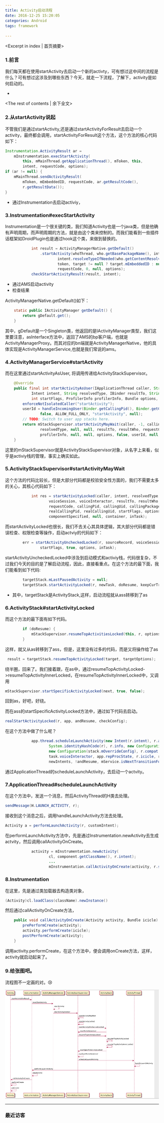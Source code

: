 ```yaml
---
title: Activity启动流程
date: 2016-12-25 15:20:05
categories: Android
tags: framework

---
```

<Excerpt in index | 首页摘要>
### 1.前言

我们每天都在使用startActivity去启动一个新的activty，可有想过这中间的流程是什么？可有想过这涉及到哪些东西？今天，就走一下流程，了解下，activity是如何启动的。


+ <!-- more -->
<The rest of contents | 余下全文>

### 2.从startActivity说起

不管我们是通过startActivity,还是通过startActivityForResult去启动一个activity，最终都会调用，startActivityForResult这个方法，这个方法的核心代码如下：

```java
Instrumentation.ActivityResult ar =
    mInstrumentation.execStartActivity(
        this, mMainThread.getApplicationThread(), mToken, this,
        intent, requestCode, options);
if (ar != null) {
    mMainThread.sendActivityResult(
        mToken, mEmbeddedID, requestCode, ar.getResultCode(),
        r.getResultData());
}
```

* 通过Instrumentation去启动activiy，

### 3.Instrumentation#execStartActivity

Instrumentation是一个很关键的类，我们知道Activity也是一个java类，但是他确有声明周期，而声明周期的方法，就是由这个类来控制的。而我们能看到一些插件话框架如DroidPlugin也是通过hook这个类，来做到替换的。

```java
            int result = ActivityManagerNative.getDefault()
                .startActivity(whoThread, who.getBasePackageName(), intent,
                        intent.resolveTypeIfNeeded(who.getContentResolver()),
                        token, target != null ? target.mEmbeddedID : null,
                        requestCode, 0, null, options);
            checkStartActivityResult(result, intent);
```

* 通过AMS启动activity
* 检查结果

ActivityManagerNative.getDefault()如下：

```java
    static public IActivityManager getDefault() {
        return gDefault.get();
    }
```

其中，gDefault是一个Singleton类，他返回的是IActivityManager类型，我们这里要注意，asInterface方法中，返回了AMS的bp客户端，也就是ActivityManagerProxy。而其对应的bn端就是ActivityManagerNative，他的具体实现是ActivityManagerService,也就是我们常说的ams。

### 4.ActivityManagerService#startActivity

而在这里通过startActivityAsUser, 将调用传递给ActivityStackSupervisor。

```java
    @Override
    public final int startActivityAsUser(IApplicationThread caller, String callingPackage,
            Intent intent, String resolvedType, IBinder resultTo, String resultWho, int requestCode,
            int startFlags, ProfilerInfo profilerInfo, Bundle options, int userId) {
        enforceNotIsolatedCaller("startActivity");
        userId = handleIncomingUser(Binder.getCallingPid(), Binder.getCallingUid(), userId,
                false, ALLOW_FULL_ONLY, "startActivity", null);
        // TODO: Switch to user app stacks here.
        return mStackSupervisor.startActivityMayWait(caller, -1, callingPackage, intent,
                resolvedType, null, null, resultTo, resultWho, requestCode, startFlags,
                profilerInfo, null, null, options, false, userId, null, null);
    }
```

这里的mStackSupervisor就是ActivityStackSupervisor对象，从名字上来看，似乎是activiy栈的管理，事实上确实如此。

### 5.ActivityStackSupervisor#startActivityMayWait

这个方法的代码比较长，但是大部分代码都是校验安全性方面的，我们不需要太多的关心，其核心代码如下：

```java
            int res = startActivityLocked(caller, intent, resolvedType, aInfo,
                    voiceSession, voiceInteractor, resultTo, resultWho,
                    requestCode, callingPid, callingUid, callingPackage,
                    realCallingPid, realCallingUid, startFlags, options, ignoreTargetSecurity,
                    componentSpecified, null, container, inTask);
```

而startActivityLocked也很长，我们不去关心其具体逻辑，其大部分代码都是错误检查、权限检查等操作，启动actviy的代码如下：

```java
        err = startActivityUncheckedLocked(r, sourceRecord, voiceSession, voiceInteractor,
                startFlags, true, options, inTask);
```

startActivityUncheckedLocked中涉及到启动模式和activiy栈，代码很复杂，不过我们今天的目的是了解启动流程，因此，直接看重点。在这个方法的最下面，我们能看到如下代码:

```java
        targetStack.mLastPausedActivity = null;
        targetStack.startActivityLocked(r, newTask, doResume, keepCurTransition, options);
```

* 其中，targetStack是ActivityStack,这样，启动流程就从ass转移到了as

### 6.ActivityStack#startActivityLocked

而这个方法的最下面有如下代码。

```java
        if (doResume) {
            mStackSupervisor.resumeTopActivitiesLocked(this, r, options);
        }
```

这样，就又从as转移到了ass，但是，这里没有过多的代码，而是又将操作给了as

```java
 result = targetStack.resumeTopActivityLocked(target, targetOptions);
```

绕半圈，回来了。我们接着跟，在as中，通过resumeTopActivityLocked->resumeTopActivityInnerLocked，在resumeTopActivityInnerLocked中，又调用

```java
mStackSupervisor.startSpecificActivityLocked(next, true, false); 
```
回到as，好吧，好绕。

而在ass的startSpecificActivityLocked方法中，通过如下代码去启动。

```java
realStartActivityLocked(r, app, andResume, checkConfig);
```

在这个方法中做了什么呢？

```java
            app.thread.scheduleLaunchActivity(new Intent(r.intent), r.appToken,
                    System.identityHashCode(r), r.info, new Configuration(mService.mConfiguration),
                    new Configuration(stack.mOverrideConfig), r.compat, r.launchedFromPackage,
                    task.voiceInteractor, app.repProcState, r.icicle, r.persistentState, results,
                    newIntents, !andResume, mService.isNextTransitionForward(), profilerInfo);
```

通过ApplicationThread的scheduleLaunchActivity，去启动一个actvity。


### 7.ApplicationThread#scheduleLaunchActivity

在这个方法中，发送一个消息，然后ActivityThread的H类去处理。

```java
sendMessage(H.LAUNCH_ACTIVITY, r);
```

接收到这个消息之后，调用handleLaunchActivity方法去处理。

```java
Activity a = performLaunchActivity(r, customIntent);
```


在performLaunchActivity方法中，先是通过Instrumentation.newActivity去生成actvity，然后调用callActivityOnCreate。

```java
            activity = mInstrumentation.newActivity(
                    cl, component.getClassName(), r.intent);
                    ...
                    mInstrumentation.callActivityOnCreate(activity, r.state, r.persistentState);
```

### 8.Instrumentation

在这里，先是通过类加载器去构造类对象，

```java
(Activity)cl.loadClass(className).newInstance()
```

然后通过callActivityOnCreate方法，

```java
    public void callActivityOnCreate(Activity activity, Bundle icicle) {
        prePerformCreate(activity);
        activity.performCreate(icicle);
        postPerformCreate(activity);
    }
```
调用activity.performCreate，在这个方法中，便会调用onCreate方法，这样，activity就启动起来了。

### 9.给张图吧。

流程图不一定画的对。😢

![](/images/framework/activity/Activity启动流程图.png)


---

### 最近访客

<ul class="ds-recent-visitors" data-num-items="46" data-avatar-size="40"></ul>





